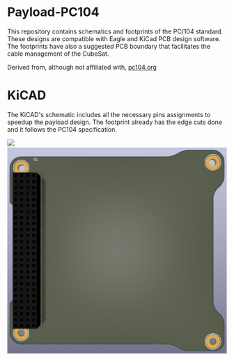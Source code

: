 # Payload-PC104 #

This repository contains schematics and footprints of the PC/104 standard. 
These designs are compatible with Eagle and KiCad PCB design software.
The footprints have also a suggested PCB boundary that facilitates the cable management of the CubeSat.

Derived from, although not affiliated with, [pc104.org](https://pc104.org/)

# KiCAD #

The KiCAD's schematic includes all the necessary pins assignments to speedup the payload design. The footprint already has the edge cuts done and it follows the PC104 specification.

![](img/KiCAD_schematic.png)
![](img/KiCAD_3D_view.png)
